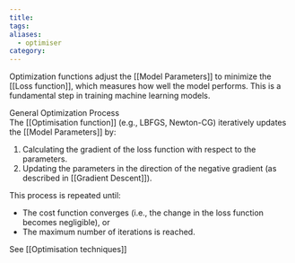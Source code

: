 ```yaml
---
title: 
tags: 
aliases:
  - optimiser
category:
---
```

Optimization functions adjust the [[Model Parameters]] to minimize the [[Loss function]], which measures how well the model performs. This is a fundamental step in training machine learning models.  

 General Optimization Process  
The [[Optimisation function]] (e.g., LBFGS, Newton-CG) iteratively updates the [[Model Parameters]] by:  
1. Calculating the gradient of the loss function with respect to the parameters.  
2. Updating the parameters in the direction of the negative gradient (as described in [[Gradient Descent]]).  

This process is repeated until:  
- The cost function converges (i.e., the change in the loss function becomes negligible), or  
- The maximum number of iterations is reached.  

See [[Optimisation techniques]]